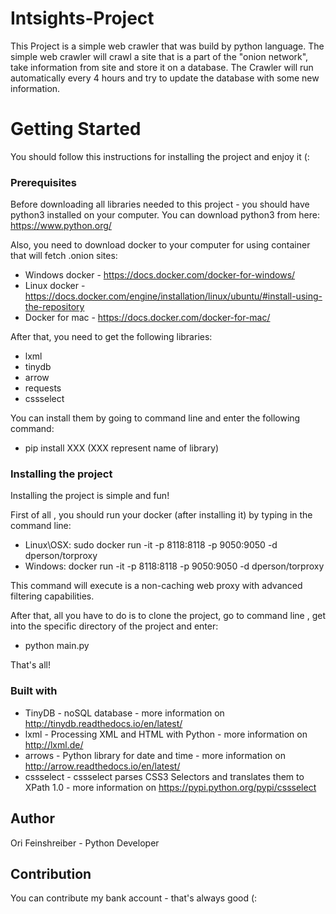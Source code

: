 # Intsights-Project #

This Project is a simple web crawler that was build by python language.
The simple web crawler will crawl a site that is a part of the "onion network", take information from site and store it on a database.
The Crawler will run automatically every 4 hours and try to update the database with some new information.



# Getting Started #
You should follow this instructions for installing the project and enjoy it (:
 
### Prerequisites ###
Before downloading all libraries needed to this project - you should have python3 installed on your computer.
You can download python3 from here: https://www.python.org/

Also, you need to download docker to your computer for using container that will fetch .onion sites:
  - Windows docker - https://docs.docker.com/docker-for-windows/
  - Linux docker  - https://docs.docker.com/engine/installation/linux/ubuntu/#install-using-the-repository
  - Docker for mac - https://docs.docker.com/docker-for-mac/

After that, you need to get the following libraries:
  - lxml
  - tinydb
  - arrow
  - requests
  - cssselect
 
You can install them by going to command line and enter the following command:

  - pip install XXX (XXX represent name of library)




### Installing the project ###
Installing the project is simple and fun!

First of all , you should run your docker (after installing it) by typing in the command line: 
  - Linux\OSX:   sudo docker run -it -p 8118:8118 -p 9050:9050 -d dperson/torproxy
  - Windows: docker run -it -p 8118:8118 -p 9050:9050 -d dperson/torproxy
 
This command will execute  is a non-caching web proxy with advanced filtering capabilities.


After that, all you have to do is to clone the project, go to command line , get into the  specific directory of the project  and enter:
  - python main.py
  
    
That's all!


### Built with ###
  - TinyDB - noSQL database  - more information on http://tinydb.readthedocs.io/en/latest/
  - lxml - Processing XML and HTML with Python -  more information on http://lxml.de/
  - arrows - Python library for date and time - more information on http://arrow.readthedocs.io/en/latest/
  - cssselect - cssselect parses CSS3 Selectors and translates them to XPath 1.0 - more information on https://pypi.python.org/pypi/cssselect
  
## Author ##
 Ori Feinshreiber - Python Developer

## Contribution ##

You can contribute my bank account - that's always good (:



